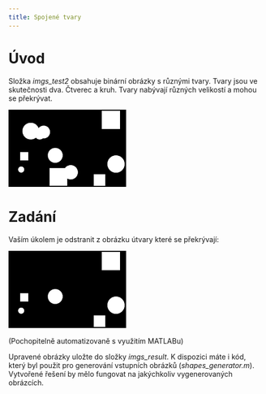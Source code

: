 ```yaml
---
title: Spojené tvary
---
```


Úvod
====

Složka *imgs_test2* obsahuje binární obrázky s různými tvary. Tvary jsou
ve skutečnosti dva. Čtverec a kruh. Tvary nabývají různých velikostí a mohou se
překrývat.

![](../media/connected_shapes_1.png)

Zadání
======

Vaším úkolem je odstranit z obrázku útvary které se překrývají:

![](../media/connected_shapes_2.png)

(Pochopitelně automatizovaně s využitím MATLABu)

Upravené obrázky uložte do složky *imgs_result*. K dispozici máte i kód, který
byl použit pro generování vstupních obrázků (*shapes_generator.m*). Vytvořené
řešení by mělo fungovat na jakýchkoliv vygenerovaných obrázcích.
